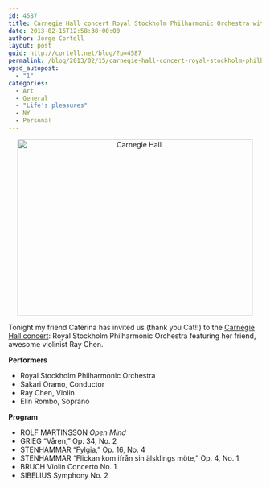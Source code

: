 ```yaml
---
id: 4587
title: Carnegie Hall concert Royal Stockholm Philharmonic Orchestra with Ray Chen
date: 2013-02-15T12:58:38+00:00
author: Jorge Cortell
layout: post
guid: http://cortell.net/blog/?p=4587
permalink: /blog/2013/02/15/carnegie-hall-concert-royal-stockholm-philharmonic-orchestra-with-ray-chen/
wpsd_autopost:
  - "1"
categories:
  - Art
  - General
  - "Life's pleasures"
  - NY
  - Personal
---
```

<p style="text-align: center">
  <img class="aligncenter" alt="Carnegie Hall" src="https://lh3.googleusercontent.com/-Ailg9O40xS4/UR7NO-0kqwI/AAAAAAAAJWU/2Y9qoUN2KCw/s780/20130215_190354.jpg" width="468" height="351" />
</p>

Tonight my friend Caterina has invited us (thank you Cat!!) to the <a title="http://www.carnegiehall.org/Calendar/2013/2/15/0700/PM/Royal-Stockholm-Philharmonic-Orchestra/" href="http://www.carnegiehall.org/Calendar/2013/2/15/0700/PM/Royal-Stockholm-Philharmonic-Orchestra/" target="_blank">Carnegie Hall concert</a>: Royal Stockholm Philharmonic Orchestra featuring her friend, awesome violinist Ray Chen.

**Performers**

  * Royal Stockholm Philharmonic Orchestra
  * Sakari Oramo, Conductor
  * Ray Chen, Violin
  * Elin Rombo, Soprano

**Program**

  * ROLF MARTINSSON _Open Mind_
  * GRIEG &#8220;Våren,&#8221; Op. 34, No. 2
  * STENHAMMAR &#8220;Fylgia,&#8221; Op. 16, No. 4
  * STENHAMMAR &#8220;Flickan kom ifrån sin älsklings möte,&#8221; Op. 4, No. 1
  * BRUCH Violin Concerto No. 1
  * SIBELIUS Symphony No. 2</p> 

&nbsp;
